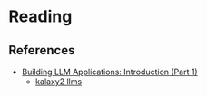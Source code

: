 #  Reading



## References

- [Building LLM Applications: Introduction (Part 1)](https://medium.com/@vipra_singh/building-llm-applications-introduction-part-1-1c90294b155b#4d28)
    - [kalaxy2 llms](../ai/generativeAI/architecture_framework.md)